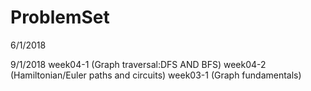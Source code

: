 # ProblemSet

6/1/2018


9/1/2018
week04-1  (Graph traversal:DFS AND BFS)
week04-2 (Hamiltonian/Euler paths and circuits)
week03-1 (Graph fundamentals)
